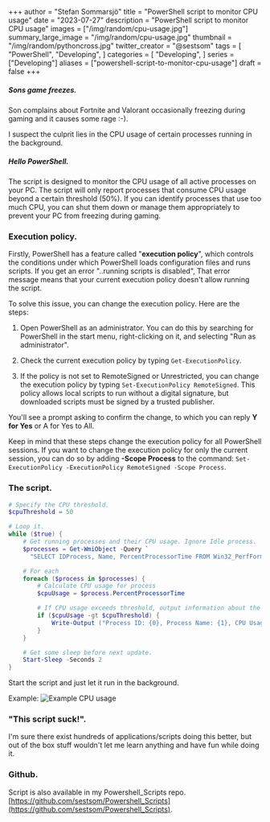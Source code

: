 +++
author = "Stefan Sommarsjö"
title = "PowerShell script to monitor CPU usage"
date = "2023-07-27"
description = "PowerShell script to monitor CPU usage"
images = ["/img/random/cpu-usage.jpg"]
summary_large_image = "/img/random/cpu-usage.jpg"
thumbnail = "/img/random/pythoncross.jpg"
twitter_creator = "@sestsom"
tags = [
    "PowerShell",
	"Developing",
]
categories = [
    "Developing",
]
series = ["Developing"]
aliases = ["powershell-script-to-monitor-cpu-usage"]
draft = false
+++

##### Sons game freezes.
Son complains about Fortnite and Valorant occasionally freezing during gaming and it causes some rage :-).

I suspect the culprit lies in the CPU usage of certain processes running in the background.


##### Hello PowerShell.
The script is designed to monitor the CPU usage of all active processes on your PC. The script will only report 
processes that consume CPU usage beyond a certain threshold (50%). If you can identify processes that use too much 
CPU, you can shut them down or manage them appropriately to prevent your PC from freezing during gaming.
<!--more-->

### Execution policy.
Firstly, PowerShell has a feature called "**execution policy**", which controls the conditions under which PowerShell loads configuration files and runs scripts. If you get an error "..running scripts is disabled", That error message means that your current execution policy doesn't allow running the script.

To solve this issue, you can change the execution policy. Here are the steps:

1. Open PowerShell as an administrator. You can do this by searching for PowerShell in the start menu, right-clicking on it, and selecting "Run as administrator".

2. Check the current execution policy by typing ```Get-ExecutionPolicy```.

3. If the policy is not set to RemoteSigned or Unrestricted, you can change the execution policy by typing ```Set-ExecutionPolicy RemoteSigned```. This policy allows local scripts to run without a digital signature, but downloaded scripts must be signed by a trusted publisher.

You'll see a prompt asking to confirm the change, to which you can reply **Y for Yes** or A for Yes to All.

Keep in mind that these steps change the execution policy for all PowerShell sessions. If you want to change the execution policy for only the current session, you can do so by adding **-Scope Process** to the command:
```Set-ExecutionPolicy -ExecutionPolicy RemoteSigned -Scope Process```.


### The script.
```PowerShell
# Specify the CPU threshold.
$cpuThreshold = 50

# Loop it.
while ($true) {
    # Get running processes and their CPU usage. Ignore Idle process.
    $processes = Get-WmiObject -Query `
      "SELECT IDProcess, Name, PercentProcessorTime FROM Win32_PerfFormattedData_PerfProc_Process WHERE NOT Name='_Total' AND NOT Name='Idle'"

    # For each
    foreach ($process in $processes) {
        # Calculate CPU usage for process
        $cpuUsage = $process.PercentProcessorTime

        # If CPU usage exceeds threshold, output information about the process.
        if ($cpuUsage -gt $cpuThreshold) {
            Write-Output ("Process ID: {0}, Process Name: {1}, CPU Usage: {2}%" -f $process.IDProcess, $process.Name, $cpuUsage)
        }
    }

    # Get some sleep before next update.
    Start-Sleep -Seconds 2
}
``` 
Start the script and just let it run in the background.

Example:
![Example CPU usage](/img/random/cpu-usage.jpg "Example CPU usage")


### "This script suck!".
I'm sure there exist hundreds of applications/scripts doing this better, but out of the box stuff wouldn't let me learn anything and have fun while doing it.


### Github.
Script is also available in my Powershell_Scripts repo. [https://github.com/sestsom/Powershell_Scripts](https://github.com/sestsom/Powershell_Scripts).

 




